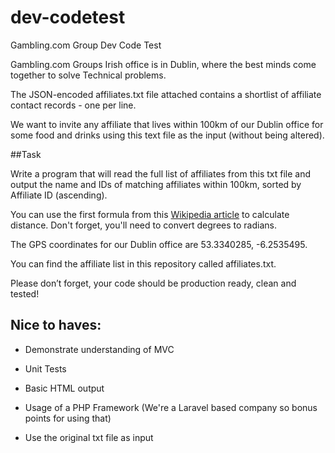 # dev-codetest

Gambling.com Group Dev Code Test



Gambling.com Groups Irish office is in Dublin, where the best minds come together to solve Technical problems.



The JSON-encoded affiliates.txt file attached contains a shortlist of affiliate contact records - one per line.



We want to invite any affiliate that lives within 100km of our Dublin office for some food and drinks using this text file as the input (without being altered).



##Task

Write a program that will read the full list of affiliates from this txt file and output the name and IDs of matching affiliates within 100km, sorted by Affiliate ID (ascending).



You can use the first formula from this [Wikipedia article](https://en.wikipedia.org/wiki/Great-circle_distance) to calculate distance. Don't forget, you'll need to convert degrees to radians.



The GPS coordinates for our Dublin office are 53.3340285, -6.2535495.



You can find the affiliate list in this repository called affiliates.txt.



Please don’t forget, your code should be production ready, clean and tested!


## Nice to haves:

- Demonstrate understanding of MVC

- Unit Tests

- Basic HTML output

- Usage of a PHP Framework (We're a Laravel based company so bonus points for using that)

- Use the original txt file as input 
